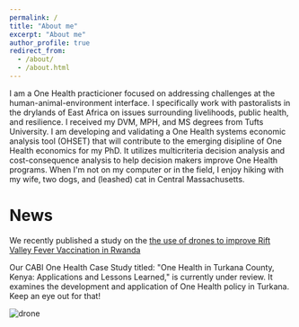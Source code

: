 ```yaml
---
permalink: /
title: "About me"
excerpt: "About me"
author_profile: true
redirect_from: 
  - /about/
  - /about.html
---
```


I am a One Health practicioner focused on addressing challenges at the human-animal-environment interface. I specifically work with pastoralists in the drylands of East Africa on issues surrounding livelihoods, public health, and resilience. I received my DVM, MPH, and MS degrees from Tufts University. I am developing and validating a One Health systems economic analysis tool (OHSET) that will contribute to the emerging disipline of One Health economics for my PhD. It utilizes multicriteria decision analysis and cost-consequence analysis to help decision makers improve One Health programs. When I'm not on my computer or in the field, I enjoy hiking with my wife, two dogs, and (leashed) cat in Central Massachusetts.

News
======
We recently published a study on the [the use of drones to improve Rift Valley Fever Vaccination in Rwanda](https://www.mdpi.com/2076-393X/11/3/605)

Our CABI One Health Case Study titled: "One Health in Turkana County, Kenya: Applications and Lessons Learned," is currently under review. It examines the development and application of One Health policy in Turkana. Keep an eye out for that! 

![drone](https://evfitzgriff.github.io/assets/IMG-20190617-WA0023.jpg "Zipline drones in the Muhanga facility")
   
